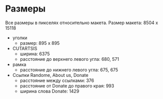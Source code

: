 # Размеры

Все размеры в пикселях относительно макета.
Размер макета: 8504 x 15118

* уголки
    - размер: 895 x 895
* CUTARTSIS
    - ширина: 6375
    - расстояние до верхнего левого угла: 680, 571
* рамка
    - расстояние до нижнего левого угла: 675, 675
* Ссылки Randome, About us, Donate
    - расстояние между ссылками: 376
    - расстояние от Donate до правого края: 993
    - ширина слова Donate: 1429
